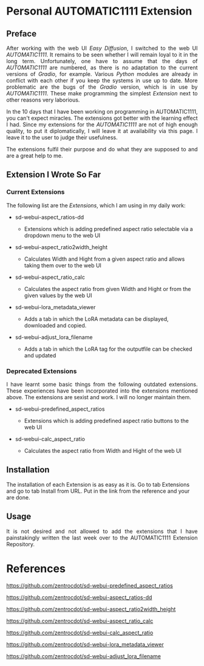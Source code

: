 # Personal AUTOMATIC1111 Extension

## Preface

<p align="justify">After working with the web UI <i>Easy Diffusion</i>, I switched to the web UI <i>AUTOMATIC1111</i>. It remains to be seen whether I will remain loyal to it in the long term. Unfortunately, one have to assume that the days of <i>AUTOMATIC1111</i> are numbered, as there is no adaptation to the current versions of <i>Gradio</i>, for example. Various <i>Python</i> modules are already in conflict with each other if you keep the systems in use up to date. More problematic are the bugs of the <i>Gradio</i> version, which is in use by <i>AUTOMATIC1111</i>. These make programming the simplest <i>Extension</i> next to other reasons very laborious.</p>

<p align="justify">In the 10 days that I have been working on programming in AUTOMATIC1111, you can't expect miracles. The extensions got better with the learning effect I had. Since my extensions for the <i>AUTOMATIC1111</i> are not of high enough quality, to put it diplomatically, I will leave it at availability via this page. I leave it to the user to judge their usefulness.</p>

<p align="justify">The extensions fulfil their purpose and do what they are supposed to and are a great help to me. </p>

## Extension I Wrote So Far

### Current Extensions

The following list are the <i>Extensions</i>, which I am using in my daily work:

* sd-webui-aspect_ratios-dd

  + Extensions which is adding predefined aspect ratio selectable via a dropdown menu to the web UI   

* sd-webui-aspect_ratio2width_height

  + Calculates Width and Hight from a given aspect ratio and allows taking them over to the web UI
  
* sd-webui-aspect_ratio_calc

  + Calculates the aspect ratio from given Width and Hight or from the given values by the web UI

* sd-webui-lora_metadata_viewer

  + Adds a tab in which the LoRA metadata can be displayed, downloaded and copied.
 
* sd-webui-adjust_lora_filename

  + Adds a tab in which the LoRA tag for the outputfile can be checked and updated 
 
### Deprecated Extensions

<p align="justify">I have learnt some basic things from the following outdated extensions. These experiences have been incorporated into the extensions mentioned above. The extensions are sexist and work. I will no longer maintain them.</p>

* sd-webui-predefined_aspect_ratios

  + Extensions which is adding predefined aspect ratio buttons to the web UI

* sd-webui-calc_aspect_ratio

  + Calculates the aspect ratio from Width and Hight of the web UI
 
## Installation

The installation of each Extension is as easy as it is. Go to tab Extensions and go to tab Install from URL. Put in the link from the reference and your are done.

## Usage

<p align="justify">It is not desired and not allowed to add the extensions that I have painstakingly written the last week over to the AUTOMATIC1111 Extension Repository.</p>

# References

https://github.com/zentrocdot/sd-webui-predefined_aspect_ratios

https://github.com/zentrocdot/sd-webui-aspect_ratios-dd

https://github.com/zentrocdot/sd-webui-aspect_ratio2width_height

https://github.com/zentrocdot/sd-webui-aspect_ratio_calc

https://github.com/zentrocdot/sd-webui-calc_aspect_ratio

https://github.com/zentrocdot/sd-webui-lora_metadata_viewer

https://github.com/zentrocdot/sd-webui-adjust_lora_filename
